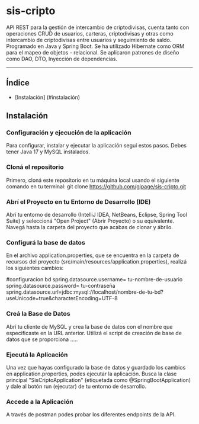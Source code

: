 # sis-cripto
API REST para la gestión de intercambio de criptodivisas, cuenta tanto con operaciones CRUD de usuarios, carteras, criptodivisas y otras como intercambio de criptodivisas entre usuarios y seguimiento de saldo.
Programado en Java y Spring Boot. Se ha utilizado Hibernate como ORM para el mapeo de objetos - relacional.
Se aplicaron patrones de diseño como DAO, DTO, Inyección de dependencias.

---
## Índice
- [Instalación] (#instalación)

## Instalación

### Configuración y ejecución de la aplicación
Para configurar, instalar y ejecutar la aplicación seguí estos pasos. Debes tener Java 17 y MySQL instalados.

### Cloná el repositorio
Primero, cloná este repositorio en tu máquina local usando el siguiente comando en tu terminal:
git clone https://github.com/gipage/sis-cripto.git

### Abrí el Proyecto en tu Entorno de Desarrollo (IDE)
Abrí tu entorno de desarrollo (IntelliJ IDEA, NetBeans, Eclipse, Spring Tool Suite) y seleccioná "Open Project" (Abrir Proyecto) o su equivalente. Navegá hasta la carpeta del proyecto que acabas de clonar y ábrilo.

### Configurá la base de datos
En el archivo application.properties, que se encuentra en la carpeta de recursos del proyecto (src/main/resources/application.properties), realizá los siguientes cambios:

#configuracion bd
spring.datasource.username= tu-nombre-de-usuario
spring.datasource.password= tu-contraseña
spring.datasource.url=jdbc:mysql://localhost/nombre-de-tu-bd?useUnicode=true&characterEncoding=UTF-8

### Creá la Base de Datos
Abrí tu cliente de MySQL y crea la base de datos con el nombre que especificaste en la URL anterior. Utilizá el script de creación de base de datos que se proporciona .....

### Ejecutá la Aplicación
Una vez que hayas configurado la base de datos y guardado los cambios en application.properties, podes ejecutar la aplicación. Busca la clase principal "SisCriptoApplication" (etiquetada como @SpringBootApplication) y dale al botón run (ejecutar) de tu entorno de desarrollo.

### Accede a la Aplicación
A través de postman podes probar los diferentes endpoints de la API. 


